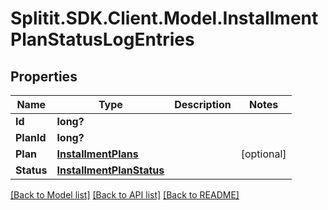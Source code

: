 # Splitit.SDK.Client.Model.InstallmentPlanStatusLogEntries
## Properties

Name | Type | Description | Notes
------------ | ------------- | ------------- | -------------
**Id** | **long?** |  | 
**PlanId** | **long?** |  | 
**Plan** | [**InstallmentPlans**](InstallmentPlans.md) |  | [optional] 
**Status** | [**InstallmentPlanStatus**](InstallmentPlanStatus.md) |  | 

[[Back to Model list]](../README.md#documentation-for-models) [[Back to API list]](../README.md#documentation-for-api-endpoints) [[Back to README]](../README.md)

